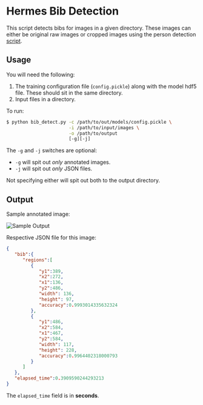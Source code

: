 # Hermes Bib Detection

This script detects bibs for images in a given directory. These images can
either be original raw images or cropped images using the person detection
[script](https://github.com/alexcu/hermes-training-utils/blob/master/person_detect.rb).

## Usage

You will need the following:

1. The training configuration file (`config.pickle`) along with the model hdf5
   file. These should sit in the same directory.
2. Input files in a directory.

To run:

```bash
$ python bib_detect.py -c /path/to/out/models/config.pickle \
                       -i /path/to/input/images \
                       -o /path/to/output
                       [-g][-j]
```

The `-g` and `-j` switches are optional:

- `-g` will spit out _only_ annotated images.
- `-j` will spit out _only_ JSON files.

Not specifying either will spit out both to the output directory.

## Output

Sample annotated image:

![Sample Output](https://i.imgur.com/gFpCPCC.jpg)

Respective JSON file for this image:

```json
{
   "bib":{
      "regions":[
         {
            "y1":389,
            "x2":272,
            "x1":136,
            "y2":486,
            "width": 136,
            "height": 97,
            "accuracy":0.9993014335632324
         },
         {
            "y1":486,
            "x2":584,
            "x1":467,
            "y2":584,
            "width": 117,
            "height": 228,
            "accuracy":0.9964402318000793
         }
      ]
   },
   "elapsed_time":0.3909590244293213
}
```

The `elapsed_time` field is in **seconds**.
